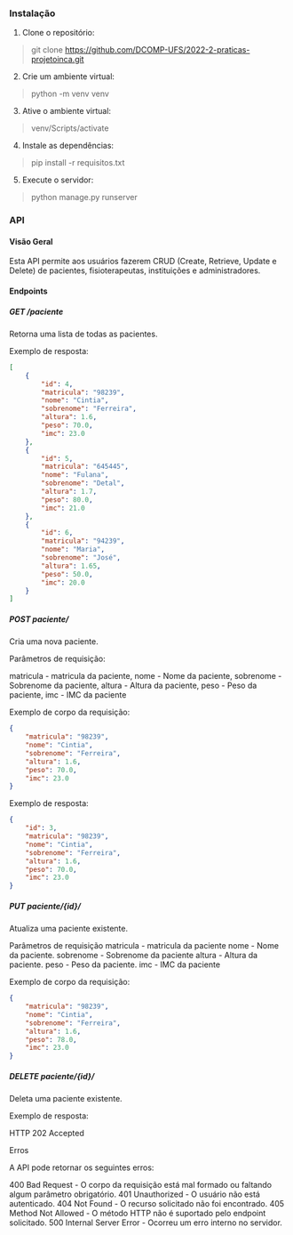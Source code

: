 ### Instalação

1. Clone o repositório:
> git clone https://github.com/DCOMP-UFS/2022-2-praticas-projetoinca.git

2. Crie um ambiente virtual:
> python -m venv venv

3. Ative o ambiente virtual:
> venv/Scripts/activate

4. Instale as dependências:
> pip install -r requisitos.txt

5. Execute o servidor:
> python manage.py runserver


### API

#### Visão Geral
Esta API permite aos usuários fazerem CRUD (Create, Retrieve, Update e Delete) de pacientes, fisioterapeutas, instituições e administradores.

#### Endpoints
##### GET /paciente
Retorna uma lista de todas as pacientes.

Exemplo de resposta:
~~~JSON
[
    {
        "id": 4,
        "matricula": "98239",
        "nome": "Cintia",
        "sobrenome": "Ferreira",
        "altura": 1.6,
        "peso": 70.0,
        "imc": 23.0
    },
    {
        "id": 5,
        "matricula": "645445",
        "nome": "Fulana",
        "sobrenome": "Detal",
        "altura": 1.7,
        "peso": 80.0,
        "imc": 21.0
    },
    {
        "id": 6,
        "matricula": "94239",
        "nome": "Maria",
        "sobrenome": "José",
        "altura": 1.65,
        "peso": 50.0,
        "imc": 20.0
    }
]
~~~
##### POST paciente/
Cria uma nova paciente.

Parâmetros de requisição:

matricula - matricula da paciente,
nome - Nome da paciente,
sobrenome - Sobrenome da paciente,
altura - Altura da paciente,
peso - Peso da paciente,
imc - IMC da paciente

Exemplo de corpo da requisição:
~~~JSON
{
    "matricula": "98239",
    "nome": "Cintia",
    "sobrenome": "Ferreira",
    "altura": 1.6,
    "peso": 70.0,
    "imc": 23.0
}
~~~
Exemplo de resposta:
~~~JSON
{
    "id": 3,
    "matricula": "98239",
    "nome": "Cintia",
    "sobrenome": "Ferreira",
    "altura": 1.6,
    "peso": 70.0,
    "imc": 23.0
}
~~~

##### PUT paciente/{id}/
Atualiza uma paciente existente.

Parâmetros de requisição
matricula - matricula da paciente
nome - Nome da paciente.
sobrenome - Sobrenome da paciente
altura - Altura da paciente.
peso - Peso da paciente.
imc - IMC da paciente

Exemplo de corpo da requisição:

~~~JSON
{
    "matricula": "98239",
    "nome": "Cintia",
    "sobrenome": "Ferreira",
    "altura": 1.6,
    "peso": 78.0,
    "imc": 23.0
}
~~~

##### DELETE paciente/{id}/
Deleta uma paciente existente.

Exemplo de resposta:

HTTP 202 Accepted

Erros

A API pode retornar os seguintes erros:

400 Bad Request - O corpo da requisição está mal formado ou faltando algum parâmetro obrigatório.
401 Unauthorized - O usuário não está autenticado.
404 Not Found - O recurso solicitado não foi encontrado.
405 Method Not Allowed - O método HTTP não é suportado pelo endpoint solicitado.
500 Internal Server Error - Ocorreu um erro interno no servidor.



